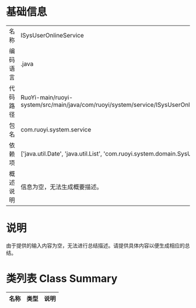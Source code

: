 # 基础信息

|      |      |
|------|------|
| 名称 | ISysUserOnlineService |
| 编码语言 | .java |
| 代码路径 | RuoYi-main/ruoyi-system/src/main/java/com/ruoyi/system/service/ISysUserOnlineService.java |
| 包名 | com.ruoyi.system.service |
| 依赖项 | ['java.util.Date', 'java.util.List', 'com.ruoyi.system.domain.SysUserOnline'] |
| 概述说明 | 信息为空，无法生成概要描述。 |

# 说明

由于提供的输入内容为空，无法进行总结描述。请提供具体内容以便生成相应的总结。

# 类列表 Class Summary

| 名称   | 类型  | 说明 |
|-------|------|-------------|




